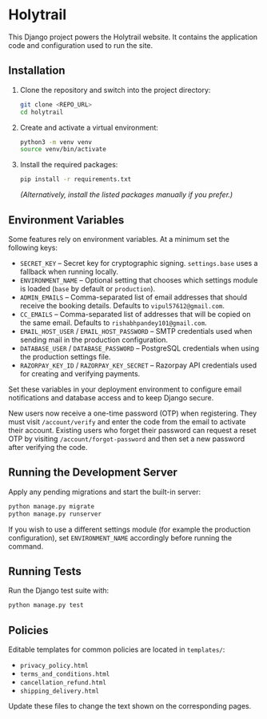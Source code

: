 # Holytrail

This Django project powers the Holytrail website. It contains the application code and configuration used to run the site.

## Installation

1. Clone the repository and switch into the project directory:
   ```bash
   git clone <REPO_URL>
   cd holytrail
   ```
2. Create and activate a virtual environment:
   ```bash
   python3 -m venv venv
   source venv/bin/activate
   ```
3. Install the required packages:
   ```bash
   pip install -r requirements.txt
   ```
   *(Alternatively, install the listed packages manually if you prefer.)*

## Environment Variables

Some features rely on environment variables. At a minimum set the following keys:

- `SECRET_KEY` – Secret key for cryptographic signing. `settings.base` uses a fallback when running locally.
- `ENVIRONMENT_NAME` – Optional setting that chooses which settings module is loaded (`base` by default or `production`).
- `ADMIN_EMAILS` – Comma-separated list of email addresses that should receive the booking details. Defaults to `vipul57612@gmail.com`.
- `CC_EMAILS` – Comma-separated list of addresses that will be copied on the same email. Defaults to `rishabhpandey101@gmail.com`.
- `EMAIL_HOST_USER` / `EMAIL_HOST_PASSWORD` – SMTP credentials used when sending mail in the production configuration.
- `DATABASE_USER` / `DATABASE_PASSWORD` – PostgreSQL credentials when using the production settings file.
- `RAZORPAY_KEY_ID` / `RAZORPAY_KEY_SECRET` – Razorpay API credentials used for
  creating and verifying payments.

Set these variables in your deployment environment to configure email notifications and database access and to keep Django secure.

New users now receive a one-time password (OTP) when registering. They must
visit `/account/verify` and enter the code from the email to activate their
account.
Existing users who forget their password can request a reset OTP by visiting
`/account/forgot-password` and then set a new password after verifying the code.

## Running the Development Server

Apply any pending migrations and start the built-in server:

```bash
python manage.py migrate
python manage.py runserver
```

If you wish to use a different settings module (for example the production configuration), set `ENVIRONMENT_NAME` accordingly before running the command.

## Running Tests

Run the Django test suite with:

```bash
python manage.py test
```

## Policies

Editable templates for common policies are located in `templates/`:

- `privacy_policy.html`
- `terms_and_conditions.html`
- `cancellation_refund.html`
- `shipping_delivery.html`

Update these files to change the text shown on the corresponding pages.
